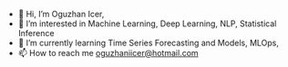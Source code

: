 - 👋 Hi, I’m Oguzhan Icer,
- 👀 I’m interested in Machine Learning, Deep Learning, NLP, Statistical Inference
- 🌱 I’m currently learning Time Series Forecasting and Models, MLOps, 
- 📫 How to reach me oguzhaniicer@hotmail.com 

<!---
oziman-boop/oziman-boop is a ✨ special ✨ repository because its `README.md` (this file) appears on your GitHub profile.
You can click the Preview link to take a look at your changes.
--->
